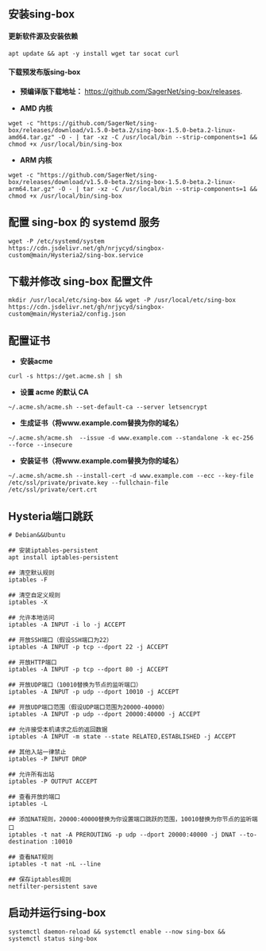 ## **安装sing-box**
#### **更新软件源及安装依赖**
```
apt update && apt -y install wget tar socat curl
```
#### **下载预发布版sing-box**
- **预编译版下载地址：** https://github.com/SagerNet/sing-box/releases.

- **AMD 内核**
```
wget -c "https://github.com/SagerNet/sing-box/releases/download/v1.5.0-beta.2/sing-box-1.5.0-beta.2-linux-amd64.tar.gz" -O - | tar -xz -C /usr/local/bin --strip-components=1 && chmod +x /usr/local/bin/sing-box
```
- **ARM 内核**
```
wget -c "https://github.com/SagerNet/sing-box/releases/download/v1.5.0-beta.2/sing-box-1.5.0-beta.2-linux-arm64.tar.gz" -O - | tar -xz -C /usr/local/bin --strip-components=1 && chmod +x /usr/local/bin/sing-box
```
## **配置 sing-box 的 systemd 服务**
```
wget -P /etc/systemd/system https://cdn.jsdelivr.net/gh/nrjycyd/singbox-custom@main/Hysteria2/sing-box.service
```
## **下载并修改 sing-box 配置文件**
```
mkdir /usr/local/etc/sing-box && wget -P /usr/local/etc/sing-box https://cdn.jsdelivr.net/gh/nrjycyd/singbox-custom@main/Hysteria2/config.json
```
## **配置证书**
- **安装acme**
```
curl -s https://get.acme.sh | sh
```
- **设置 acme 的默认 CA**
```
~/.acme.sh/acme.sh --set-default-ca --server letsencrypt
```
- **生成证书（将www.example.com替换为你的域名）**
```
~/.acme.sh/acme.sh  --issue -d www.example.com --standalone -k ec-256 --force --insecure
```
- **安装证书（将www.example.com替换为你的域名）**
```
~/.acme.sh/acme.sh --install-cert -d www.example.com --ecc --key-file /etc/ssl/private/private.key --fullchain-file /etc/ssl/private/cert.crt
```
## **Hysteria端口跳跃**
```
# Debian&&Ubuntu

## 安装iptables-persistent
apt install iptables-persistent

## 清空默认规则
iptables -F

## 清空自定义规则
iptables -X

## 允许本地访问
iptables -A INPUT -i lo -j ACCEPT

## 开放SSH端口（假设SSH端口为22）
iptables -A INPUT -p tcp --dport 22 -j ACCEPT

## 开放HTTP端口
iptables -A INPUT -p tcp --dport 80 -j ACCEPT

## 开放UDP端口（10010替换为节点的监听端口）
iptables -A INPUT -p udp --dport 10010 -j ACCEPT

## 开放UDP端口范围（假设UDP端口范围为20000-40000）
iptables -A INPUT -p udp --dport 20000:40000 -j ACCEPT

## 允许接受本机请求之后的返回数据
iptables -A INPUT -m state --state RELATED,ESTABLISHED -j ACCEPT

## 其他入站一律禁止
iptables -P INPUT DROP

## 允许所有出站
iptables -P OUTPUT ACCEPT

## 查看开放的端口
iptables -L

## 添加NAT规则，20000:40000替换为你设置端口跳跃的范围，10010替换为你节点的监听端口
iptables -t nat -A PREROUTING -p udp --dport 20000:40000 -j DNAT --to-destination :10010

## 查看NAT规则
iptables -t nat -nL --line

## 保存iptables规则
netfilter-persistent save
```
## **启动并运行sing-box**
```
systemctl daemon-reload && systemctl enable --now sing-box && systemctl status sing-box
```

